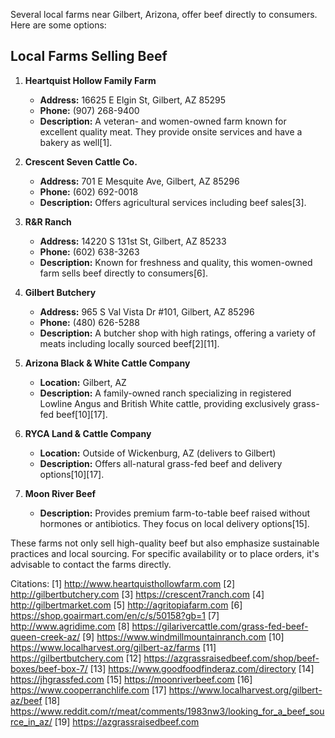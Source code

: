 
Several local farms near Gilbert, Arizona, offer beef directly to consumers. Here are some options:

## Local Farms Selling Beef

1. **Heartquist Hollow Family Farm**
   - **Address:** 16625 E Elgin St, Gilbert, AZ 85295
   - **Phone:** (907) 268-9400
   - **Description:** A veteran- and women-owned farm known for excellent quality meat. They provide onsite services and have a bakery as well[1].

2. **Crescent Seven Cattle Co.**
   - **Address:** 701 E Mesquite Ave, Gilbert, AZ 85296
   - **Phone:** (602) 692-0018
   - **Description:** Offers agricultural services including beef sales[3].

3. **R&R Ranch**
   - **Address:** 14220 S 131st St, Gilbert, AZ 85233
   - **Phone:** (602) 638-3263
   - **Description:** Known for freshness and quality, this women-owned farm sells beef directly to consumers[6].

4. **Gilbert Butchery**
   - **Address:** 965 S Val Vista Dr #101, Gilbert, AZ 85296
   - **Phone:** (480) 626-5288
   - **Description:** A butcher shop with high ratings, offering a variety of meats including locally sourced beef[2][11].

5. **Arizona Black & White Cattle Company**
   - **Location:** Gilbert, AZ
   - **Description:** A family-owned ranch specializing in registered Lowline Angus and British White cattle, providing exclusively grass-fed beef[10][17].

6. **RYCA Land & Cattle Company**
   - **Location:** Outside of Wickenburg, AZ (delivers to Gilbert)
   - **Description:** Offers all-natural grass-fed beef and delivery options[10][17].

7. **Moon River Beef**
   - **Description:** Provides premium farm-to-table beef raised without hormones or antibiotics. They focus on local delivery options[15].

These farms not only sell high-quality beef but also emphasize sustainable practices and local sourcing. For specific availability or to place orders, it's advisable to contact the farms directly.

Citations:
[1] http://www.heartquisthollowfarm.com
[2] http://gilbertbutchery.com
[3] https://crescent7ranch.com
[4] http://gilbertmarket.com
[5] http://agritopiafarm.com
[6] https://shop.goairmart.com/en/c/s/50158?gb=1
[7] http://www.agridime.com
[8] https://gilarivercattle.com/grass-fed-beef-queen-creek-az/
[9] https://www.windmillmountainranch.com
[10] https://www.localharvest.org/gilbert-az/farms
[11] https://gilbertbutchery.com
[12] https://azgrassraisedbeef.com/shop/beef-boxes/beef-box-7/
[13] https://www.goodfoodfinderaz.com/directory
[14] https://jhgrassfed.com
[15] https://moonriverbeef.com
[16] https://www.cooperranchlife.com
[17] https://www.localharvest.org/gilbert-az/beef
[18] https://www.reddit.com/r/meat/comments/1983nw3/looking_for_a_beef_source_in_az/
[19] https://azgrassraisedbeef.com